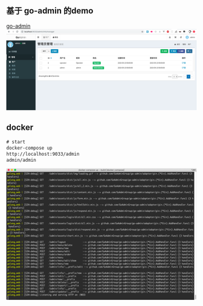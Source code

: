 ## 基于 go-admin 的demo

[go-admin](https://github.com/GoAdminGroup/go-admin)
![docker_img](image/web.png)

## docker

```
# start
docker-compose up
http://localhost:9033/admin
admin/admin

```

![docker_img](image/docker_img.png)
